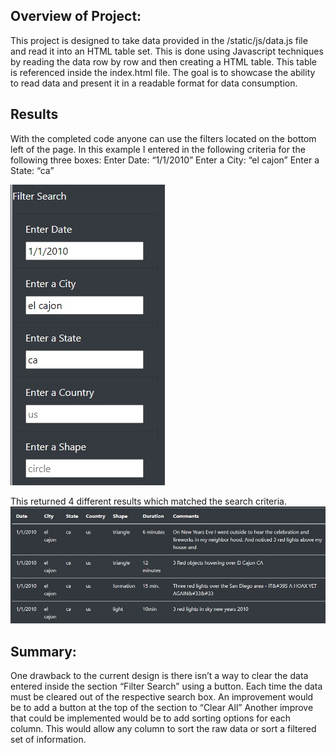 ## Overview of Project: 
This project is designed to take data provided in the /static/js/data.js file and read it into an HTML table set. This is done using Javascript techniques by reading the data row by row and then creating a HTML table. This table is referenced inside the index.html file. The goal is to showcase the ability to read data and present it in a readable format for data consumption. 

## Results
With the completed code anyone can use the filters located on the bottom left of the page. In this example I entered in the following criteria for the following three boxes: 
Enter Date: “1/1/2010”
Enter a City: “el cajon”
Enter a State: “ca”

![searchCriteria](resources/searchCriteria.jpg)

This returned 4 different results which matched the search criteria. 
![searchResults](resources/searchResults.jpg)

## Summary: 
One drawback to the current design is there isn’t a way to clear the data entered inside the section “Filter Search” using a button. Each time the data must be cleared out of the respective search box. An improvement would be to add a button at the top of the section to “Clear All” 
Another improve that could be implemented would be to add sorting options for each column. This would allow any column to sort the raw data or sort a filtered set of information. 
